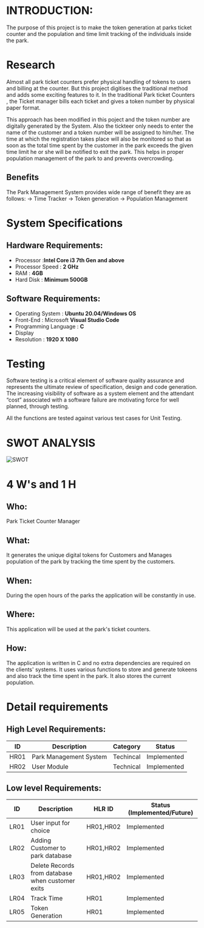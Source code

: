 # INTRODUCTION:
The purpose of this project is to make the token generation at parks ticket counter and the population and time limit tracking of the individuals inside the park.

# Research
Almost all park ticket counters prefer physical handling of tokens to users and billing at the counter.
But this project digitises the traditional method and adds some exciting features to it.
In the traditional Park ticket Counters , the Ticket manager bills each ticket and gives a token number by physical paper format.

This approach has been modified in this poject and the token number are digitally generated by the System. Also the tickteer only needs to enter the name of the customer and a token number will be assigned to him/her. The time at which the registration takes place will also be monitored so that as soon as the total time spent by the customer in the park exceeds the given time limit he or she will be notified to exit the park.
This helps in proper population management of the park to and prevents overcrowding.

## Benefits
The Park Management System provides wide range of benefit they are as follows:
-> Time Tracker
-> Token generation
-> Population Management

# System Specifications
## Hardware Requirements:
* Processor :**Intel Core i3 7th Gen and above**
* Processor Speed : **2 GHz**
* RAM : **4GB**
* Hard Disk : **Minimum 500GB**

## Software Requirements:
* Operating System : **Ubuntu 20.04/Windows OS**
* Front-End : Microsoft **Visual Studio Code**
* Programming Language : **C**
* Display
*  Resolution : **1920 X 1080**

# Testing
Software testing is a critical element of software quality assurance and represents the ultimate review of specification, design and code generation. The increasing visibility of software as a system element and the attendant “cost” associated with a software failure are motivating force for well planned, through testing.

All the functions are tested against various test cases for Unit Testing.

# SWOT ANALYSIS
![SWOT](https://github.com/UdayKiran2100/ParkManagement_StepIn_303097/tree/main/1_Requirements/SWOT.png)
 
# 4 W's and 1 H
## Who:
Park Ticket Counter Manager
## What:
It generates the unique digital tokens for Customers and Manages population of the park by tracking the time spent by the customers. 
## When:
During the open hours of the parks the application will be constantly in use.
## Where:
This application will be used at the park's ticket counters.
## How:
The application is written in C and no extra dependencies are required on the clients' systems. It uses various functions to store and generate tokeens and also track the time spent in the park. It also stores the current population. 

# Detail requirements
## High Level Requirements:
|ID   |	Description	|Category	| Status |
|---  |-------------|----------|--------|
|HR01 |	Park Management System	|Techincal	|Implemented|
|HR02 | User Module  |	Technical	| Implemented|
## Low level Requirements:
|ID	|Description	| HLR ID	|Status (Implemented/Future)|
|----|------------|--------|--------------------------|
|LR01|	User input for choice  |	HR01,HR02 |	Implemented |
|LR02 |	Adding Customer to park database	| HR01,HR02 |	Implemented |
|LR03	| Delete Records from database when customer exits| HR01,HR02	| Implemented |
|LR04	| Track Time	| HR01 |	Implemented |
|LR05 |	Token Generation |	HR01	| Implemented |
